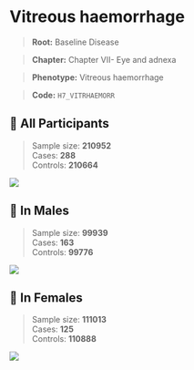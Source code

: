 # Vitreous haemorrhage

> **Root:** Baseline Disease  

> **Chapter:** Chapter VII- Eye and adnexa  

> **Phenotype:** Vitreous haemorrhage  

> **Code:** `H7_VITRHAEMORR`

## 🧪 All Participants  
> Sample size: **210952**  
> Cases: **288**  
> Controls: **210664**
<img src="/Disease/Figures/ALL/Incidence/H7_VITRHAEMORR.png"/>
<CsvTable src="/Disease/Data/ALL/Incidence/COX_H7_VITRHAEMORR.csv" label="🔍 View full results" />

## 👨 In Males  
> Sample size: **99939**  
> Cases: **163**  
> Controls: **99776**
<img src="/Disease/Figures/Male/Incidence/H7_VITRHAEMORR.png"/>
<CsvTable src="/Disease/Data/Male/Incidence/COX_H7_VITRHAEMORR.csv" label="🔍 View full results" />

## 👩 In Females  
> Sample size: **111013**  
> Cases: **125**  
> Controls: **110888**
<img src="/Disease/Figures/Female/Incidence/H7_VITRHAEMORR.png"/>
<CsvTable src="/Disease/Data/Female/Incidence/COX_H7_VITRHAEMORR.csv" label="🔍 View full results" />
